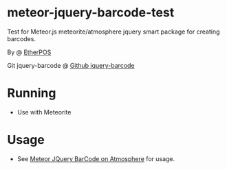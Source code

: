 meteor-jquery-barcode-test
===========================

Test for Meteor.js meteorite/atmosphere jquery smart package for creating barcodes.

By @ [EtherPOS](http://www.etherpos.com/ "EtherPOS")

Git jquery-barcode @ [Github jquery-barcode](http://atmosphere.meteor.com, "jquery-barcode")

Running
========
* Use with Meteorite

Usage
======
* See [Meteor JQuery BarCode on Atmosphere](http://atmosphere.meteor.com, "jquery-barcode @ atmosphere") for usage.
